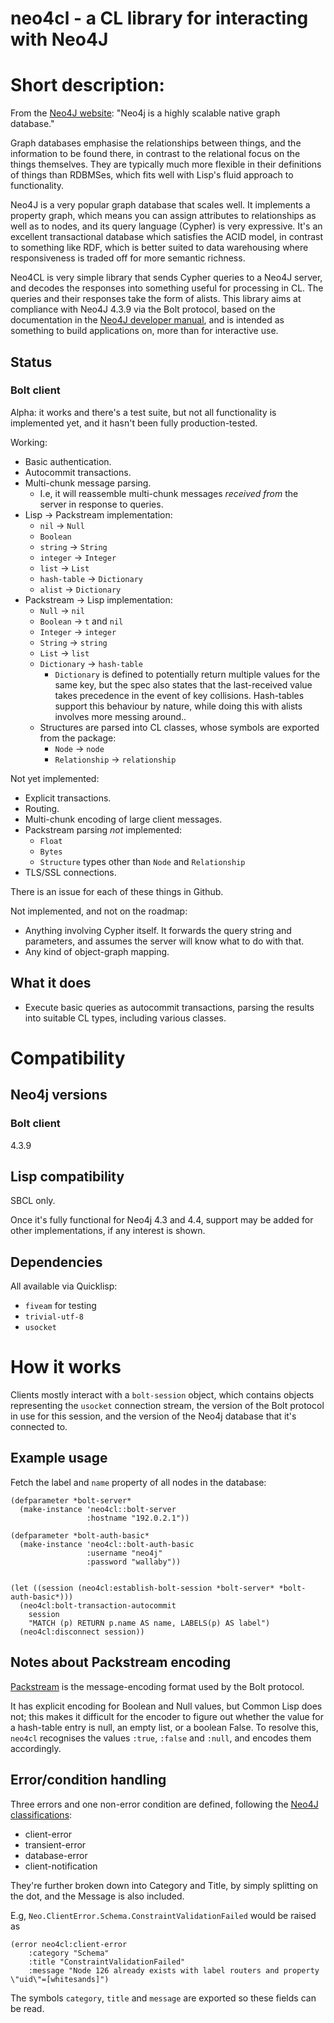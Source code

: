 # neo4cl - a CL library for interacting with Neo4J

# Short description:

From the [Neo4J website](http://neo4j.com/): "Neo4j is a highly scalable native graph database."

Graph databases emphasise the relationships between things, and the information to be found there, in contrast to the relational focus on the things themselves. They are typically much more flexible in their definitions of things than RDBMSes, which fits well with Lisp's fluid approach to functionality.

Neo4J is a very popular graph database that scales well. It implements a property graph, which means you can assign attributes to relationships as well as to nodes, and its query language (Cypher) is very expressive. It's an excellent transactional database which satisfies the ACID model, in contrast to something like RDF, which is better suited to data warehousing where responsiveness is traded off for more semantic richness.

Neo4CL is very simple library that sends Cypher queries to a Neo4J server, and decodes the responses into something useful for processing in CL. The queries and their responses take the form of alists. This library aims at compliance with Neo4J 4.3.9 via the Bolt protocol, based on the documentation in the [Neo4J developer manual](http://neo4j.com/docs/developer-manual/current/#http-api-index), and is intended as something to build applications on, more than for interactive use.


## Status

### Bolt client

Alpha: it works and there's a test suite, but not all functionality is implemented yet, and it hasn't been fully production-tested.

Working:

- Basic authentication.
- Autocommit transactions.
- Multi-chunk message parsing.
    - I.e, it will reassemble multi-chunk messages _received from_ the server in response to queries.
- Lisp -> Packstream implementation:
    - `nil` -> `Null`
    - `Boolean`
    - `string` -> `String`
    - `integer` -> `Integer`
    - `list` -> `List`
    - `hash-table` -> `Dictionary`
    - `alist` -> `Dictionary`
- Packstream -> Lisp implementation:
    - `Null` -> `nil`
    - `Boolean` -> `t` and `nil`
    - `Integer` -> `integer`
    - `String` -> `string`
    - `List` -> `list`
    - `Dictionary` -> `hash-table`
        - `Dictionary` is defined to potentially return multiple values for the same key, but the spec also states that the last-received value takes precedence in the event of key collisions. Hash-tables support this behaviour by nature, while doing this with alists involves more messing around..
    - Structures are parsed into CL classes, whose symbols are exported from the package:
        - `Node` -> `node`
        - `Relationship` -> `relationship`


Not yet implemented:

- Explicit transactions.
- Routing.
- Multi-chunk encoding of large client messages.
- Packstream parsing _not_ implemented:
    - `Float`
    - `Bytes`
    - `Structure` types other than `Node` and `Relationship`
- TLS/SSL connections.

There is an issue for each of these things in Github.


Not implemented, and not on the roadmap:

- Anything involving Cypher itself. It forwards the query string and parameters, and assumes the server will know what to do with that.
- Any kind of object-graph mapping.


## What it does

- Execute basic queries as autocommit transactions, parsing the results into suitable CL types, including various classes.


# Compatibility

## Neo4j versions

### Bolt client

4.3.9


## Lisp compatibility

SBCL only.

Once it's fully functional for Neo4j 4.3 and 4.4, support may be added for other implementations, if any interest is shown.


## Dependencies

All available via Quicklisp:

- `fiveam` for testing
- `trivial-utf-8`
- `usocket`


# How it works

Clients mostly interact with a `bolt-session` object, which contains objects representing the `usocket` connection stream, the version of the Bolt protocol in use for this session, and the version of the Neo4j database that it's connected to.


## Example usage

Fetch the label and `name` property of all nodes in the database:

    (defparameter *bolt-server*
      (make-instance 'neo4cl::bolt-server
                     :hostname "192.0.2.1"))
    
    (defparameter *bolt-auth-basic*
      (make-instance 'neo4cl::bolt-auth-basic
                     :username "neo4j"
                     :password "wallaby"))
    
    
    (let ((session (neo4cl:establish-bolt-session *bolt-server* *bolt-auth-basic*)))
      (neo4cl:bolt-transaction-autocommit
        session
        "MATCH (p) RETURN p.name AS name, LABELS(p) AS label")
      (neo4cl:disconnect session))


## Notes about Packstream encoding

[Packstream](https://7687.org/packstream/packstream-specification-1.html) is the message-encoding format used by the Bolt protocol.

It has explicit encoding for Boolean and Null values, but Common Lisp does not; this makes it difficult for the encoder to figure out whether the value for a hash-table entry is null, an empty list, or a boolean False. To resolve this, `neo4cl` recognises the values `:true`, `:false` and `:null`, and encodes them accordingly.


## Error/condition handling

Three errors and one non-error condition are defined, following the [Neo4J classifications](http://neo4j.com/docs/developer-manual/current/reference/#status-codes):

- client-error
- transient-error
- database-error
- client-notification

They're further broken down into Category and Title, by simply splitting on the dot, and the Message is also included.

E.g, `Neo.ClientError.Schema.ConstraintValidationFailed` would be raised as
```
(error neo4cl:client-error
    :category "Schema"
    :title "ConstraintValidationFailed"
    :message "Node 126 already exists with label routers and property \"uid\"=[whitesands]")
```

The symbols `category`, `title` and `message` are exported so these fields can be read.
